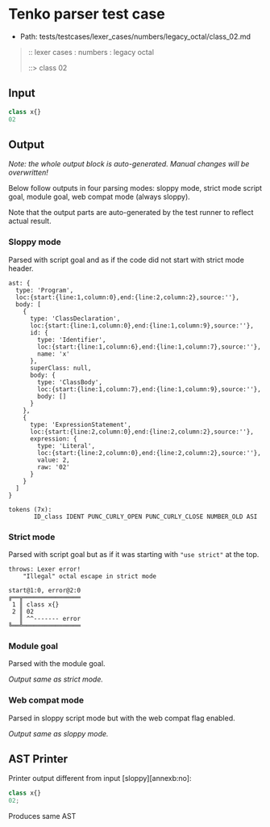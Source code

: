 # Tenko parser test case

- Path: tests/testcases/lexer_cases/numbers/legacy_octal/class_02.md

> :: lexer cases : numbers : legacy octal
>
> ::> class 02
>
> 

## Input

`````js
class x{}
02
`````

## Output

_Note: the whole output block is auto-generated. Manual changes will be overwritten!_

Below follow outputs in four parsing modes: sloppy mode, strict mode script goal, module goal, web compat mode (always sloppy).

Note that the output parts are auto-generated by the test runner to reflect actual result.

### Sloppy mode

Parsed with script goal and as if the code did not start with strict mode header.

`````
ast: {
  type: 'Program',
  loc:{start:{line:1,column:0},end:{line:2,column:2},source:''},
  body: [
    {
      type: 'ClassDeclaration',
      loc:{start:{line:1,column:0},end:{line:1,column:9},source:''},
      id: {
        type: 'Identifier',
        loc:{start:{line:1,column:6},end:{line:1,column:7},source:''},
        name: 'x'
      },
      superClass: null,
      body: {
        type: 'ClassBody',
        loc:{start:{line:1,column:7},end:{line:1,column:9},source:''},
        body: []
      }
    },
    {
      type: 'ExpressionStatement',
      loc:{start:{line:2,column:0},end:{line:2,column:2},source:''},
      expression: {
        type: 'Literal',
        loc:{start:{line:2,column:0},end:{line:2,column:2},source:''},
        value: 2,
        raw: '02'
      }
    }
  ]
}

tokens (7x):
       ID_class IDENT PUNC_CURLY_OPEN PUNC_CURLY_CLOSE NUMBER_OLD ASI
`````

### Strict mode

Parsed with script goal but as if it was starting with `"use strict"` at the top.

`````
throws: Lexer error!
    "Illegal" octal escape in strict mode

start@1:0, error@2:0
╔══╦════════════════
 1 ║ class x{}
 2 ║ 02
   ║ ^^------- error
╚══╩════════════════

`````


### Module goal

Parsed with the module goal.

_Output same as strict mode._

### Web compat mode

Parsed in sloppy script mode but with the web compat flag enabled.

_Output same as sloppy mode._

## AST Printer

Printer output different from input [sloppy][annexb:no]:

````js
class x{}
02;
````

Produces same AST
